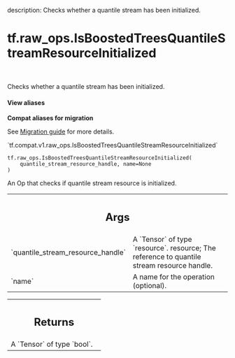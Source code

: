 description: Checks whether a quantile stream has been initialized.

<div itemscope itemtype="http://developers.google.com/ReferenceObject">
<meta itemprop="name" content="tf.raw_ops.IsBoostedTreesQuantileStreamResourceInitialized" />
<meta itemprop="path" content="Stable" />
</div>

# tf.raw_ops.IsBoostedTreesQuantileStreamResourceInitialized

<!-- Insert buttons and diff -->

<table class="tfo-notebook-buttons tfo-api nocontent" align="left">

</table>



Checks whether a quantile stream has been initialized.

<section class="expandable">
  <h4 class="showalways">View aliases</h4>
  <p>
<b>Compat aliases for migration</b>
<p>See
<a href="https://www.tensorflow.org/guide/migrate">Migration guide</a> for
more details.</p>
<p>`tf.compat.v1.raw_ops.IsBoostedTreesQuantileStreamResourceInitialized`</p>
</p>
</section>

<pre class="devsite-click-to-copy prettyprint lang-py tfo-signature-link">
<code>tf.raw_ops.IsBoostedTreesQuantileStreamResourceInitialized(
    quantile_stream_resource_handle, name=None
)
</code></pre>



<!-- Placeholder for "Used in" -->

An Op that checks if quantile stream resource is initialized.

<!-- Tabular view -->
 <table class="responsive fixed orange">
<colgroup><col width="214px"><col></colgroup>
<tr><th colspan="2"><h2 class="add-link">Args</h2></th></tr>

<tr>
<td>
`quantile_stream_resource_handle`
</td>
<td>
A `Tensor` of type `resource`.
resource; The reference to quantile stream resource handle.
</td>
</tr><tr>
<td>
`name`
</td>
<td>
A name for the operation (optional).
</td>
</tr>
</table>



<!-- Tabular view -->
 <table class="responsive fixed orange">
<colgroup><col width="214px"><col></colgroup>
<tr><th colspan="2"><h2 class="add-link">Returns</h2></th></tr>
<tr class="alt">
<td colspan="2">
A `Tensor` of type `bool`.
</td>
</tr>

</table>

